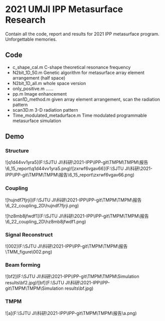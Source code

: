 # 2021 UMJI IPP Metasurface Research

Contain all the code, report and results for 2021 IPP metasurface program. Unforgettable memories.



## Code

* c_shape_cal.m	C-shape theoretical resonance frequency
* N2bit_1D_50.m    Genetic algorithm for metasurface array element arrangement (half space)
* N2bit_1D_all.m    whole space version
* only_positive.m    ......
* pp.m    Image enhancement
* scan1D_method.m    given array element arrangement, scan the radiation pattern
* scan3D.m    3-D radiation pattern
* Time_modulated_metadurface.m    Time modulated programmable metasurface simulation



## Demo

### Structure

![q1d44vv1yra5](F:\SJTU JI\科研\2021-IPP\IPP-git\TMPM\TMPM\报告\6_15_report\q1d44vv1yra5.png)![zxrwf6vgav66](F:\SJTU JI\科研\2021-IPP\IPP-git\TMPM\TMPM\报告\6_15_report\zxrwf6vgav66.png)





### Coupling

![hujndf7fjrji](F:\SJTU JI\科研\2021-IPP\IPP-git\TMPM\TMPM\报告\6_22_coupling_2D\hujndf7fjrji.png)

![hz8mb8jfwdf1](F:\SJTU JI\科研\2021-IPP\IPP-git\TMPM\TMPM\报告\6_22_coupling_2D\hz8mb8jfwdf1.png)



### Signal Reconstruct

![002](F:\SJTU JI\科研\2021-IPP\IPP-git\TMPM\TMPM\报告\TMM_figure\002.png)



### Beam forming

![bf2](F:\SJTU JI\科研\2021-IPP\IPP-git\TMPM\TMPM\Simulation results\bf2.jpg)![bf](F:\SJTU JI\科研\2021-IPP\IPP-git\TMPM\TMPM\Simulation results\bf.jpg)

### TMPM



![a](F:\SJTU JI\科研\2021-IPP\IPP-git\TMPM\TMPM\报告\a.png)